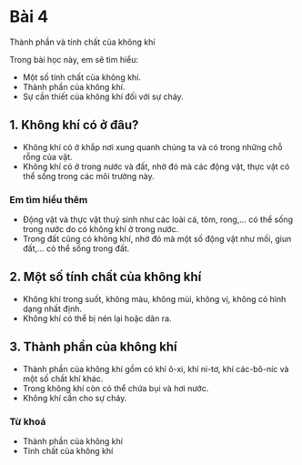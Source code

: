 # Bài 4
Thành phần và tính chất của không khí

Trong bài học này, em sẽ tìm hiểu:
- Một số tính chất của không khí.
- Thành phần của không khí.
- Sự cần thiết của không khí đối với sự cháy.

## 1. Không khí có ở đâu?
- Không khí có ở khắp nơi xung quanh chúng ta và có trong những chỗ rỗng của vật.
- Không khí có ở trong nước và đất, nhờ đó mà các động vật, thực vật có thể sống trong các môi trường này.

### Em tìm hiểu thêm
- Động vật và thực vật thuỷ sinh như các loài cá, tôm, rong,... có thể sống trong nước do có không khí ở trong nước.
- Trong đất cũng có không khí, nhờ đó mà một số động vật như mối, giun đất,... có thể sống trong đất.

## 2. Một số tính chất của không khí
- Không khí trong suốt, không màu, không mùi, không vị, không có hình dạng nhất định.
- Không khí có thể bị nén lại hoặc dãn ra.

## 3. Thành phần của không khí
- Thành phần của không khí gồm có khí ô-xi, khí ni-tơ, khí các-bô-níc và một số chất khí khác.
- Trong không khí còn có thể chứa bụi và hơi nước.
- Không khí cần cho sự cháy.

### Từ khoá
- Thành phần của không khí
- Tính chất của không khí
